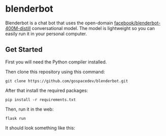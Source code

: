 # blenderbot

Blenderbot is a chat bot that uses the open-domain [facebook/blenderbot-400M-distill](https://huggingface.co/facebook/blenderbot-400M-distill) conversational model. The model is lightweight so you can easily run it in your personal computer.

## Get Started

First you will need the Python compiler installed.

Then clone this repository using this command:

```
git clone https://github.com/gospacedev/blenderbot.git
```

After that install the required packages:

```
pip install -r requirements.txt
```

Then, run it in the web:
```
flask run
```

It should look something like this: